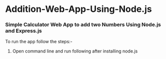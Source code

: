 # Addition-Web-App-Using-Node.js
<h3> Simple Calculator Web App to add two Numbers Using Node.js and Express.js</h3>

To run the app follow the steps:-
<ol>
  <li>Open command line and run following after installing node.js </li>
 
</ol>
